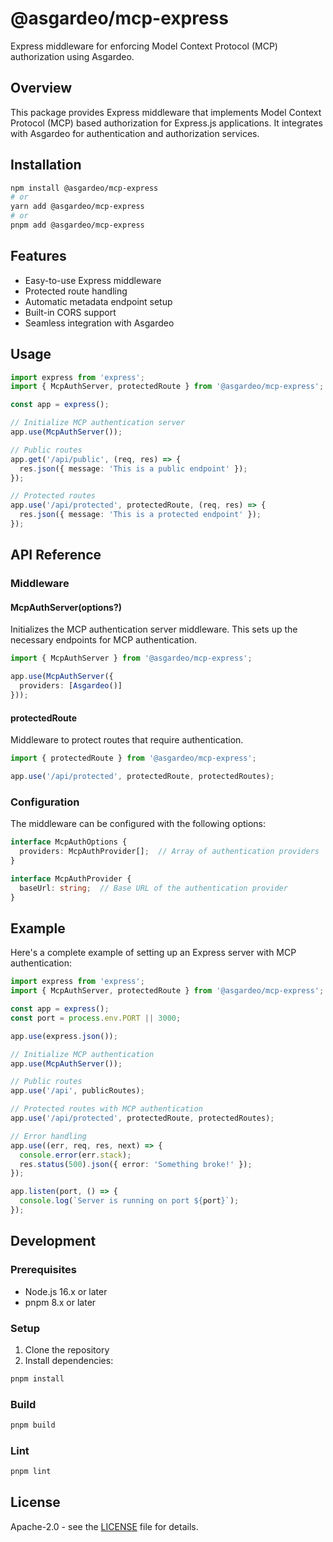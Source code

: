 # @asgardeo/mcp-express

Express middleware for enforcing Model Context Protocol (MCP) authorization using Asgardeo.

## Overview

This package provides Express middleware that implements Model Context Protocol (MCP) based authorization for Express.js applications. It integrates with Asgardeo for authentication and authorization services.

## Installation

```bash
npm install @asgardeo/mcp-express
# or
yarn add @asgardeo/mcp-express
# or 
pnpm add @asgardeo/mcp-express
```

## Features

- Easy-to-use Express middleware
- Protected route handling
- Automatic metadata endpoint setup
- Built-in CORS support
- Seamless integration with Asgardeo

## Usage

```typescript
import express from 'express';
import { McpAuthServer, protectedRoute } from '@asgardeo/mcp-express';

const app = express();

// Initialize MCP authentication server
app.use(McpAuthServer());

// Public routes
app.get('/api/public', (req, res) => {
  res.json({ message: 'This is a public endpoint' });
});

// Protected routes
app.use('/api/protected', protectedRoute, (req, res) => {
  res.json({ message: 'This is a protected endpoint' });
});
```

## API Reference

### Middleware

#### McpAuthServer(options?)
Initializes the MCP authentication server middleware. This sets up the necessary endpoints for MCP authentication.

```typescript
import { McpAuthServer } from '@asgardeo/mcp-express';

app.use(McpAuthServer({
  providers: [Asgardeo()]
}));
```

#### protectedRoute
Middleware to protect routes that require authentication.

```typescript
import { protectedRoute } from '@asgardeo/mcp-express';

app.use('/api/protected', protectedRoute, protectedRoutes);
```

### Configuration

The middleware can be configured with the following options:

```typescript
interface McpAuthOptions {
  providers: McpAuthProvider[];  // Array of authentication providers
}

interface McpAuthProvider {
  baseUrl: string;  // Base URL of the authentication provider
}
```

## Example

Here's a complete example of setting up an Express server with MCP authentication:

```typescript
import express from 'express';
import { McpAuthServer, protectedRoute } from '@asgardeo/mcp-express';

const app = express();
const port = process.env.PORT || 3000;

app.use(express.json());

// Initialize MCP authentication
app.use(McpAuthServer());

// Public routes
app.use('/api', publicRoutes);

// Protected routes with MCP authentication
app.use('/api/protected', protectedRoute, protectedRoutes);

// Error handling
app.use((err, req, res, next) => {
  console.error(err.stack);
  res.status(500).json({ error: 'Something broke!' });
});

app.listen(port, () => {
  console.log(`Server is running on port ${port}`);
});
```

## Development

### Prerequisites

- Node.js 16.x or later
- pnpm 8.x or later

### Setup

1. Clone the repository
2. Install dependencies:
```bash
pnpm install
```

### Build
```bash
pnpm build
```

### Lint
```bash
pnpm lint
```

## License

Apache-2.0 - see the [LICENSE](LICENSE) file for details.